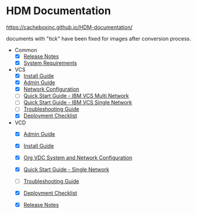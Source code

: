 # HDM Documentation

https://cacheboxinc.github.io/HDM-documentation/

documents with "tick" have been fixed for images after conversion process. 
* Common
  * [x] [Release Notes](docs/vcs/Release%20Notes)
  * [x] [System Requirements](docs/vcs/System%20Requirements)
* VCS
  * [x] [Install Guide](docs/vcs/Install%20Guide/Install%20Guide)
  * [x] [Admin Guide](docs/vcs/Admin%20Guide/Admin%20Guide)
  * [x] [Network Configuration](docs/vcs/Network%20Configuration%20Planning/Network%20Configuration)
  * [ ] [Quick Start Guide - IBM VCS Multi Network ](docs/vcs/Quick%20Start%20Guide%20-%20IBM%20VCS%20-%20Multi%20Network%20/Quick%20Start%20Guide%20-%20IBM%20VCS%20-%20Multi%20Network%20)
  * [ ] [Quick Start Guide - IBM VCS Single Network](docs/vcs/Quick%20Start%20Guide%20-%20IBM%20VCS%20-%20Single%20Network%20-%20Standard-Standalone/Quick%20Start%20Guide%20-%20IBM%20VCS%20-%20%20Single%20Network)
  * [ ] [Troubleshooting Guide](docs/vcs/Troubleshooting%20Guide/Troubleshooting%20Guide)
  * [x] [Deployment Checklist](docs/vcs/Deployment%20Checklist)
* VCD
  * [x] [Admin Guide](docs/vcd/Admin%20Guide/Admin%20Guide)
  * [x] [Install Guide](docs/vcd/install%20guide/Install%20Guide)
  * [x] [Org VDC System and Network Configuration](docs/vcd/Org%20VDC%20System%20and%20Network%20Configuration/Org%20VDC%20System%20and%20Network%20Configuration)
  * [x] [Quick Start Guide - Single Network](docs/vcd/QSG/Quick%20Start%20Guide-Single%20Network)
  * [ ] [Troubleshooting Guide](docs/vcd/Trouble%20Shooting%20Guide/Trouble%20Shooting%20Guide)
  * [x] [Deployment Checklist](docs/vcd/Deployment%20Checklist)
  * [x] [Release Notes](docs/vcd/Release%20Notes)
  
  
